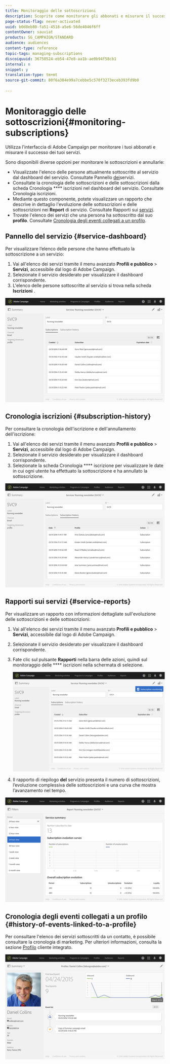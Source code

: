 ```yaml
---
title: Monitoraggio delle sottoscrizioni
description: Scoprite come monitorare gli abbonati e misurare il successo dei servizi utilizzando dashboard e rapporti.
page-status-flag: never-activated
uuid: b0d8eb80-fa51-4518-a5e6-56de4046f6ff
contentOwner: sauviat
products: SG_CAMPAIGN/STANDARD
audience: audiences
content-type: reference
topic-tags: managing-subscriptions
discoiquuid: 36750524-eb54-47e8-aa1b-ae0b94f58cb1
internal: n
snippet: y
translation-type: tm+mt
source-git-commit: 80f6a384e99a7cebbe5c570f3273eceb393fd9b0

---
```



# Monitoraggio delle sottoscrizioni{#monitoring-subscriptions}

Utilizza l&#39;interfaccia di Adobe Campaign per monitorare i tuoi abbonati e misurare il successo dei tuoi servizi.

Sono disponibili diverse opzioni per monitorare le sottoscrizioni e annullarle:

* Visualizzate l&#39;elenco delle persone attualmente sottoscritte al servizio dal dashboard del servizio. Consultate Pannello [dei](#service-dashboard)servizi.
* Consultate la cronologia delle sottoscrizioni e delle sottoscrizioni dalla scheda Cronologia **** iscrizioni nel dashboard del servizio. Consultate Cronologia [](#subscription-history)iscrizioni.
* Mediante questo componente, potete visualizzare un rapporto che descrive in dettaglio l&#39;evoluzione delle sottoscrizioni e delle sottoscrizioni nei **Report** di servizio. Consultate Rapporti sui [servizi](#service-reports).
* Trovate l&#39;elenco dei servizi che una persona ha sottoscritto dal suo **profilo**. Consultate [Cronologia degli eventi collegati a un profilo](#history-of-events-linked-to-a-profile).

## Pannello del servizio {#service-dashboard}

Per visualizzare l’elenco delle persone che hanno effettuato la sottoscrizione a un servizio:

1. Vai all&#39;elenco dei servizi tramite il menu avanzato **Profili e pubblico** > **Servizi**, accessibile dal logo di Adobe Campaign.
1. Selezionate il servizio desiderato per visualizzare il dashboard corrispondente.
1. L&#39;elenco delle persone sottoscritte al servizio si trova nella scheda **Iscrizioni** .

![](assets/lp_monitoring_subscriptions_1.png)

## Cronologia iscrizioni {#subscription-history}

Per consultare la cronologia dell&#39;iscrizione e dell&#39;annullamento dell&#39;iscrizione:

1. Vai all&#39;elenco dei servizi tramite il menu avanzato **Profili e pubblico** > **Servizi**, accessibile dal logo di Adobe Campaign.
1. Selezionate il servizio desiderato per visualizzare il dashboard corrispondente.
1. Selezionate la scheda Cronologia **** iscrizione per visualizzare le date in cui ogni utente ha effettuato la sottoscrizione e ha annullato la sottoscrizione.

![](assets/lp_monitoring_subscriptions_2.png)

## Rapporti sui servizi {#service-reports}

Per visualizzare un rapporto con informazioni dettagliate sull&#39;evoluzione delle sottoscrizioni e delle sottoscrizioni:

1. Vai all&#39;elenco dei servizi tramite il menu avanzato **Profili e pubblico** > **Servizi**, accessibile dal logo di Adobe Campaign.
1. Selezionate il servizio desiderato per visualizzare il dashboard corrispondente.
1. Fate clic sul pulsante **Rapporti** nella barra delle azioni, quindi sul monitoraggio delle **** iscrizioni nella schermata di selezione.

   ![](assets/lp_monitoring_subscriptions_3.png)

1. Il rapporto di riepilogo **del** servizio presenta il numero di sottoscrizioni, l’evoluzione complessiva delle sottoscrizioni e una curva che mostra l’avanzamento nel tempo.

![](assets/lp_monitoring_subscriptions_4.png)

## Cronologia degli eventi collegati a un profilo {#history-of-events-linked-to-a-profile}

Per consultare l&#39;elenco dei servizi sottoscritti da un contatto, è possibile consultare la cronologia di marketing. Per ulteriori informazioni, consulta la sezione [Profilo](../../audiences/using/integrated-customer-profile.md) cliente integrato.

![](assets/lp_monitoring_subscriptions_5.png)

